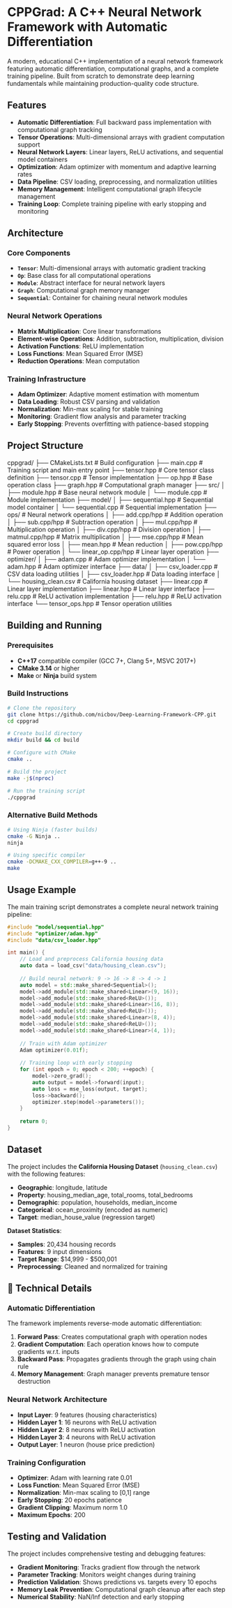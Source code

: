# CPPGrad: A C++ Neural Network Framework with Automatic Differentiation

A modern, educational C++ implementation of a neural network framework featuring automatic differentiation, computational graphs, and a complete training pipeline. Built from scratch to demonstrate deep learning fundamentals while maintaining production-quality code structure.

## Features

- **Automatic Differentiation**: Full backward pass implementation with computational graph tracking
- **Tensor Operations**: Multi-dimensional arrays with gradient computation support
- **Neural Network Layers**: Linear layers, ReLU activations, and sequential model containers
- **Optimization**: Adam optimizer with momentum and adaptive learning rates
- **Data Pipeline**: CSV loading, preprocessing, and normalization utilities
- **Memory Management**: Intelligent computational graph lifecycle management
- **Training Loop**: Complete training pipeline with early stopping and monitoring

## Architecture

### Core Components

- **`Tensor`**: Multi-dimensional arrays with automatic gradient tracking
- **`Op`**: Base class for all computational operations
- **`Module`**: Abstract interface for neural network layers
- **`Graph`**: Computational graph memory manager
- **`Sequential`**: Container for chaining neural network modules

### Neural Network Operations

- **Matrix Multiplication**: Core linear transformations
- **Element-wise Operations**: Addition, subtraction, multiplication, division
- **Activation Functions**: ReLU implementation
- **Loss Functions**: Mean Squared Error (MSE)
- **Reduction Operations**: Mean computation

### Training Infrastructure

- **Adam Optimizer**: Adaptive moment estimation with momentum
- **Data Loading**: Robust CSV parsing and validation
- **Normalization**: Min-max scaling for stable training
- **Monitoring**: Gradient flow analysis and parameter tracking
- **Early Stopping**: Prevents overfitting with patience-based stopping

## Project Structure

cppgrad/
├── CMakeLists.txt              # Build configuration
├── main.cpp                    # Training script and main entry point
├── tensor.hpp                  # Core tensor class definition
├── tensor.cpp                  # Tensor implementation
├── op.hpp                      # Base operation class
├── graph.hpp                   # Computational graph manager
├── src/
│   ├── module.hpp             # Base neural network module
│   └── module.cpp             # Module implementation
├── model/
│   ├── sequential.hpp         # Sequential model container
│   └── sequential.cpp         # Sequential implementation
├── ops/                       # Neural network operations
│   ├── add.cpp/hpp           # Addition operation
│   ├── sub.cpp/hpp           # Subtraction operation
│   ├── mul.cpp/hpp           # Multiplication operation
│   ├── div.cpp/hpp           # Division operation
│   ├── matmul.cpp/hpp        # Matrix multiplication
│   ├── mse.cpp/hpp           # Mean squared error loss
│   ├── mean.hpp              # Mean reduction
│   ├── pow.cpp/hpp           # Power operation
│   └── linear_op.cpp/hpp     # Linear layer operation
├── optimizer/
│   ├── adam.cpp              # Adam optimizer implementation
│   └── adam.hpp              # Adam optimizer interface
├── data/
│   ├── csv_loader.cpp        # CSV data loading utilities
│   ├── csv_loader.hpp        # Data loading interface
│   └── housing_clean.csv     # California housing dataset
├── linear.cpp                 # Linear layer implementation
├── linear.hpp                 # Linear layer interface
├── relu.cpp                   # ReLU activation implementation
├── relu.hpp                   # ReLU activation interface
└── tensor_ops.hpp             # Tensor operation utilities


## Building and Running

### Prerequisites

- **C++17** compatible compiler (GCC 7+, Clang 5+, MSVC 2017+)
- **CMake 3.14** or higher
- **Make** or **Ninja** build system

### Build Instructions

```bash
# Clone the repository
git clone https://github.com/nicbov/Deep-Learning-Framework-CPP.git
cd cppgrad

# Create build directory
mkdir build && cd build

# Configure with CMake
cmake ..

# Build the project
make -j$(nproc)

# Run the training script
./cppgrad
```

### Alternative Build Methods

```bash
# Using Ninja (faster builds)
cmake -G Ninja ..
ninja

# Using specific compiler
cmake -DCMAKE_CXX_COMPILER=g++-9 ..
make
```

## Usage Example

The main training script demonstrates a complete neural network training pipeline:

```cpp
#include "model/sequential.hpp"
#include "optimizer/adam.hpp"
#include "data/csv_loader.hpp"

int main() {
    // Load and preprocess California housing data
    auto data = load_csv("data/housing_clean.csv");
    
    // Build neural network: 9 -> 16 -> 8 -> 4 -> 1
    auto model = std::make_shared<Sequential>();
    model->add_module(std::make_shared<Linear>(9, 16));
    model->add_module(std::make_shared<ReLU>());
    model->add_module(std::make_shared<Linear>(16, 8));
    model->add_module(std::make_shared<ReLU>());
    model->add_module(std::make_shared<Linear>(8, 4));
    model->add_module(std::make_shared<ReLU>());
    model->add_module(std::make_shared<Linear>(4, 1));
    
    // Train with Adam optimizer
    Adam optimizer(0.01f);
    
    // Training loop with early stopping
    for (int epoch = 0; epoch < 200; ++epoch) {
        model->zero_grad();
        auto output = model->forward(input);
        auto loss = mse_loss(output, target);
        loss->backward();
        optimizer.step(model->parameters());
    }
    
    return 0;
}
```

## Dataset

The project includes the **California Housing Dataset** (`housing_clean.csv`) with the following features:

- **Geographic**: longitude, latitude
- **Property**: housing_median_age, total_rooms, total_bedrooms
- **Demographic**: population, households, median_income
- **Categorical**: ocean_proximity (encoded as numeric)
- **Target**: median_house_value (regression target)

**Dataset Statistics**:
- **Samples**: 20,434 housing records
- **Features**: 9 input dimensions
- **Target Range**: $14,999 - $500,001
- **Preprocessing**: Cleaned and normalized for training

## 🔬 Technical Details

### Automatic Differentiation

The framework implements reverse-mode automatic differentiation:

1. **Forward Pass**: Creates computational graph with operation nodes
2. **Gradient Computation**: Each operation knows how to compute gradients w.r.t. inputs
3. **Backward Pass**: Propagates gradients through the graph using chain rule
4. **Memory Management**: Graph manager prevents premature tensor destruction

### Neural Network Architecture

- **Input Layer**: 9 features (housing characteristics)
- **Hidden Layer 1**: 16 neurons with ReLU activation
- **Hidden Layer 2**: 8 neurons with ReLU activation  
- **Hidden Layer 3**: 4 neurons with ReLU activation
- **Output Layer**: 1 neuron (house price prediction)

### Training Configuration

- **Optimizer**: Adam with learning rate 0.01
- **Loss Function**: Mean Squared Error (MSE)
- **Normalization**: Min-max scaling to [0,1] range
- **Early Stopping**: 20 epochs patience
- **Gradient Clipping**: Maximum norm 1.0
- **Maximum Epochs**: 200

## Testing and Validation

The project includes comprehensive testing and debugging features:

- **Gradient Monitoring**: Tracks gradient flow through the network
- **Parameter Tracking**: Monitors weight changes during training
- **Prediction Validation**: Shows predictions vs. targets every 10 epochs
- **Memory Leak Prevention**: Computational graph cleanup after each step
- **Numerical Stability**: NaN/Inf detection and early stopping

